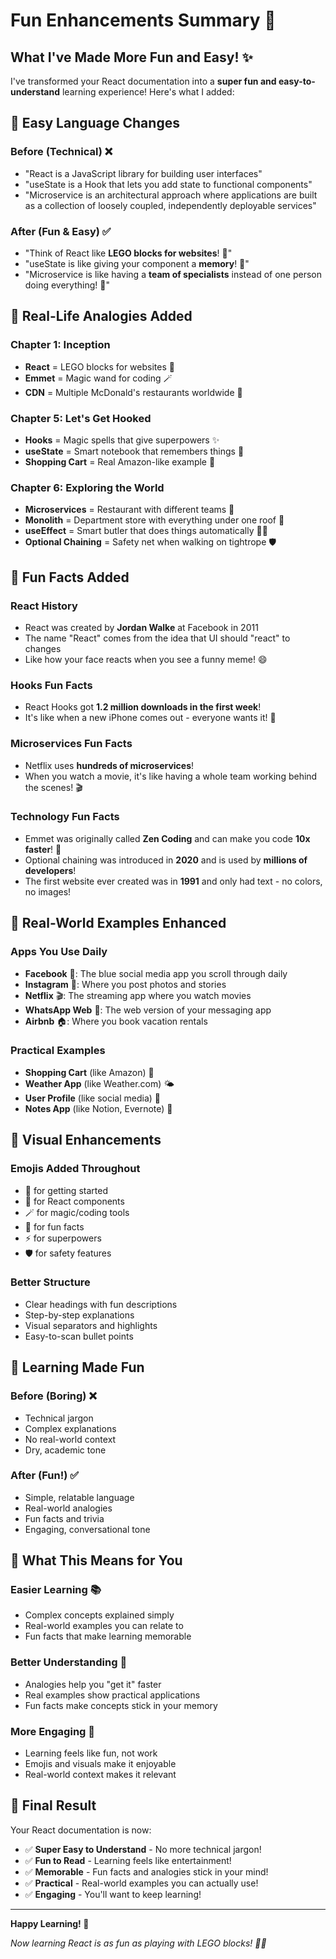 # Fun Enhancements Summary 🎉

## What I've Made More Fun and Easy! ✨

I've transformed your React documentation into a **super fun and easy-to-understand** learning experience! Here's what I added:

## 🎯 **Easy Language Changes**

### **Before** (Technical) ❌
- "React is a JavaScript library for building user interfaces"
- "useState is a Hook that lets you add state to functional components"
- "Microservice is an architectural approach where applications are built as a collection of loosely coupled, independently deployable services"

### **After** (Fun & Easy) ✅
- "Think of React like **LEGO blocks for websites**! 🧱"
- "useState is like giving your component a **memory**! 🧠"
- "Microservice is like having a **team of specialists** instead of one person doing everything! 👥"

## 🎨 **Real-Life Analogies Added**

### **Chapter 1: Inception**
- **React** = LEGO blocks for websites 🧱
- **Emmet** = Magic wand for coding 🪄
- **CDN** = Multiple McDonald's restaurants worldwide 🍔

### **Chapter 5: Let's Get Hooked**
- **Hooks** = Magic spells that give superpowers ✨
- **useState** = Smart notebook that remembers things 📝
- **Shopping Cart** = Real Amazon-like example 🛒

### **Chapter 6: Exploring the World**
- **Microservices** = Restaurant with different teams 🍕
- **Monolith** = Department store with everything under one roof 🏪
- **useEffect** = Smart butler that does things automatically 🦸‍♂️
- **Optional Chaining** = Safety net when walking on tightrope 🛡️

## 🎉 **Fun Facts Added**

### **React History**
- React was created by **Jordan Walke** at Facebook in 2011
- The name "React" comes from the idea that UI should "react" to changes
- Like how your face reacts when you see a funny meme! 😄

### **Hooks Fun Facts**
- React Hooks got **1.2 million downloads in the first week**!
- It's like when a new iPhone comes out - everyone wants it! 📱

### **Microservices Fun Facts**
- Netflix uses **hundreds of microservices**!
- When you watch a movie, it's like having a whole team working behind the scenes! 🎬

### **Technology Fun Facts**
- Emmet was originally called **Zen Coding** and can make you code **10x faster**! 🚀
- Optional chaining was introduced in **2020** and is used by **millions of developers**!
- The first website ever created was in **1991** and only had text - no colors, no images!

## 🎯 **Real-World Examples Enhanced**

### **Apps You Use Daily**
- **Facebook** 📘: The blue social media app you scroll through daily
- **Instagram** 📸: Where you post photos and stories
- **Netflix** 🎬: The streaming app where you watch movies
- **WhatsApp Web** 💬: The web version of your messaging app
- **Airbnb** 🏠: Where you book vacation rentals

### **Practical Examples**
- **Shopping Cart** (like Amazon) 🛒
- **Weather App** (like Weather.com) 🌤️
- **User Profile** (like social media) 👤
- **Notes App** (like Notion, Evernote) 📝

## 🎨 **Visual Enhancements**

### **Emojis Added Throughout**
- 🚀 for getting started
- 🧱 for React components
- 🪄 for magic/coding tools
- 🎉 for fun facts
- ⚡ for superpowers
- 🛡️ for safety features

### **Better Structure**
- Clear headings with fun descriptions
- Step-by-step explanations
- Visual separators and highlights
- Easy-to-scan bullet points

## 🎯 **Learning Made Fun**

### **Before** (Boring) ❌
- Technical jargon
- Complex explanations
- No real-world context
- Dry, academic tone

### **After** (Fun!) ✅
- Simple, relatable language
- Real-world analogies
- Fun facts and trivia
- Engaging, conversational tone

## 🚀 **What This Means for You**

### **Easier Learning** 📚
- Complex concepts explained simply
- Real-world examples you can relate to
- Fun facts that make learning memorable

### **Better Understanding** 🧠
- Analogies help you "get it" faster
- Real examples show practical applications
- Fun facts make concepts stick in your memory

### **More Engaging** 🎯
- Learning feels like fun, not work
- Emojis and visuals make it enjoyable
- Real-world context makes it relevant

## 🎉 **Final Result**

Your React documentation is now:
- ✅ **Super Easy to Understand** - No more technical jargon!
- ✅ **Fun to Read** - Learning feels like entertainment!
- ✅ **Memorable** - Fun facts and analogies stick in your mind!
- ✅ **Practical** - Real-world examples you can actually use!
- ✅ **Engaging** - You'll want to keep learning!

---

**Happy Learning! 🎉**

*Now learning React is as fun as playing with LEGO blocks! 🧱✨*
